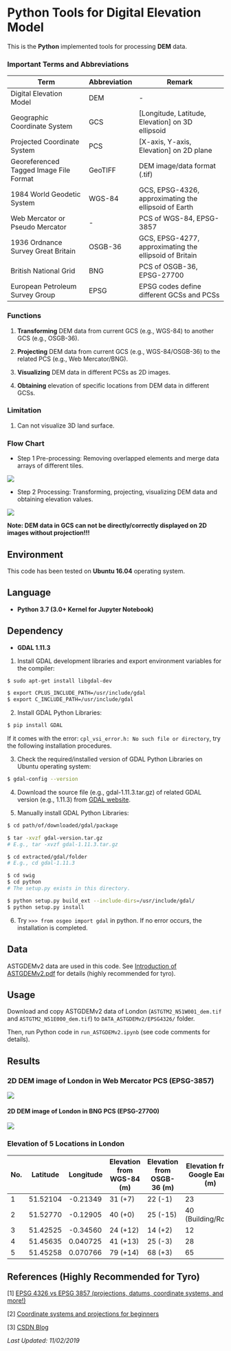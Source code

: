 # Python Tools for Digital Elevation Model

This is the **Python** implemented tools for processing **DEM** data.

### Important Terms and Abbreviations

| Term                                   | Abbreviation | Remark 
| -------------------------------------- | ------------ | ------ 
| Digital Elevation Model                | DEM          | - 
| Geographic Coordinate System           | GCS          | [Longitude, Latitude, Elevation] on 3D ellipsoid 
| Projected Coordinate System            | PCS          | [X-axis, Y-axis, Elevation] on 2D plane 
| Georeferenced Tagged Image File Format | GeoTIFF      | DEM image/data format (.tif) 
| 1984 World Geodetic System             | WGS-84       | GCS, EPSG-4326, approximating the ellipsoid of Earth 
| Web Mercator or Pseudo Mercator        | -            | PCS of WGS-84, EPSG-3857 
| 1936 Ordnance Survey Great Britain     | OSGB-36      | GCS, EPSG-4277, approximating the ellipsoid of Britain 
| British National Grid                  | BNG          | PCS of OSGB-36, EPSG-27700 
| European Petroleum Survey Group        | EPSG         | EPSG codes define different GCSs and PCSs 

### Functions

1. **Transforming** DEM data from current GCS (e.g., WGS-84) to another GCS (e.g., OSGB-36).

2. **Projecting** DEM data from current GCS (e.g., WGS-84/OSGB-36) to the related PCS (e.g., Web Mercator/BNG).

3. **Visualizing** DEM data in different PCSs as 2D images.

4. **Obtaining** elevation of specific locations from DEM data in different GCSs.

### Limitation

1. Can not visualize 3D land surface.

### Flow Chart

* Step 1 Pre-processing: Removing overlapped elements and merge data arrays of different tiles.

![](https://github.com/HeZhang1994/DEM-Digital-Elevation-Model-Tools/blob/master/images/DEM_Tool_Step1.png)

* Step 2 Processing: Transforming, projecting, visualizing DEM data and obtaining elevation values.

![](https://github.com/HeZhang1994/DEM-Digital-Elevation-Model-Tools/blob/master/images/DEM_Tool_Step2.png)

**Note: DEM data in GCS can not be directly/correctly displayed on 2D images without projection!!!**

## Environment

This code has been tested on **Ubuntu 16.04** operating system.

## Language

* __Python 3.7 (3.0+ Kernel for Jupyter Notebook)__

## Dependency

* __GDAL 1.11.3__

1. Install GDAL development libraries and export environment variables for the compiler:
```bash
$ sudo apt-get install libgdal-dev

$ export CPLUS_INCLUDE_PATH=/usr/include/gdal
$ export C_INCLUDE_PATH=/usr/include/gdal
```

2. Install GDAL Python Libraries:
```bash
$ pip install GDAL
```

If it comes with the error: ```cpl_vsi_error.h: No such file or directory```, try the following installation procedures.

3. Check the required/installed version of GDAL Python Libraries on Ubuntu operating system:
```bash
$ gdal-config --version
```

4. Download the source file (e.g., gdal-1.11.3.tar.gz) of related GDAL version (e.g., 1.11.3) from [GDAL website](http://trac.osgeo.org/gdal/wiki/DownloadSource).

5. Manually install GDAL Python Libraries:
```bash
$ cd path/of/downloaded/gdal/package

$ tar -xvzf gdal-version.tar.gz
# E.g., tar -xvzf gdal-1.11.3.tar.gz

$ cd extracted/gdal/folder
# E.g., cd gdal-1.11.3

$ cd swig
$ cd python
# The setup.py exists in this directory.

$ python setup.py build_ext --include-dirs=/usr/include/gdal/
$ python setup.py install
```

6. Try ```>>> from osgeo import gdal``` in python. If no error occurs, the installation is completed.

## Data

ASTGDEMv2 data are used in this code. See [Introduction of ASTGDEMv2.pdf](https://github.com/HeZhang1994/DEM-Digital-Elevation-Model-Tools/blob/master/Introduction%20of%20ASTGDEMv2.pdf) for details (highly recommended for tyro).

## Usage

Download and copy ASTGDEMv2 data of London (```ASTGTM2_N51W001_dem.tif``` and ```ASTGTM2_N51E000_dem.tif```) to ```DATA_ASTGDEMv2/EPSG4326/``` folder.

Then, run Python code in ```run_ASTGDEMv2.ipynb``` (see code comments for details).

## Results

### 2D DEM image of London in Web Mercator PCS (EPSG-3857)

![](https://github.com/HeZhang1994/DEM-Digital-Elevation-Model-Tools/blob/master/images/LD_EPSG3857.png)

#### 2D DEM image of London in BNG PCS (EPSG-27700)

![](https://github.com/HeZhang1994/DEM-Digital-Elevation-Model-Tools/blob/master/images/LD_EPSG27700.png)

### Elevation of 5 Locations in London

| No. | Latitude | Longitude | Elevation from WGS-84 (m) | Elevation from OSGB-36 (m) | Elevation from Google Earth (m) 
| --- | -------- | --------- | ------------------------- | -------------------------- | ------------------------------- 
| 1   | 51.52104 | -0.21349  | 31 (+7)                   | 22 (-1)                    | 23 
| 2   | 51.52770 | -0.12905  | 40 (+0)                   | 25 (-15)                   | 40 (Building/Road) 
| 3   | 51.42525 | -0.34560  | 24 (+12)                  | 14 (+2)                    | 12 
| 4   | 51.45635 | 0.040725  | 41 (+13)                  | 25 (-3)                    | 28 
| 5   | 51.45258 | 0.070766  | 79 (+14)                  | 68 (+3)                    | 65 

## References (Highly Recommended for Tyro)

[1] [EPSG 4326 vs EPSG 3857 (projections, datums, coordinate systems, and more!)](http://lyzidiamond.com/posts/4326-vs-3857)

[2] [Coordinate systems and projections for beginners](https://communityhub.esriuk.com/geoxchange/2012/3/26/coordinate-systems-and-projections-for-beginners.html)

[3] [CSDN Blog](https://blog.csdn.net/liuhailiuhai12/article/details/75007417)

<i>Last Updated: 11/02/2019</i>
